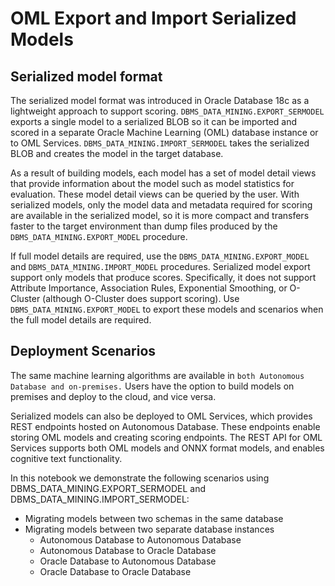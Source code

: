 # OML Export and Import  Serialized Models
## Serialized model format
The serialized model format was introduced in Oracle Database 18c as a lightweight approach to support scoring. `DBMS_DATA_MINING.EXPORT_SERMODEL` exports a single model to a serialized BLOB so it can be imported and scored in a separate Oracle Machine Learning (OML) database instance or to OML Services. `DBMS_DATA_MINING.IMPORT_SERMODEL` takes the serialized BLOB and creates the model in the target database.

As a result of building models, each model has a set of model detail views that provide information about the model such as model statistics for evaluation. These model detail views can be queried by the user. With serialized models, only the model data and metadata required for scoring are available in the serialized model, so it is more compact and transfers faster to the target environment than dump files produced by the `DBMS_DATA_MINING.EXPORT_MODEL` procedure.

If full model details are required, use the `DBMS_DATA_MINING.EXPORT_MODEL` and `DBMS_DATA_MINING.IMPORT_MODEL` procedures. Serialized model export support only models that produce scores. Specifically, it does not support Attribute Importance, Association Rules, Exponential Smoothing, or O-Cluster (although O-Cluster does support scoring). Use `DBMS_DATA_MINING.EXPORT_MODEL` to export these models and scenarios when the full model details are required.

## Deployment Scenarios
The same machine learning algorithms are available in `both Autonomous Database and on-premises.` Users have the option to build models on premises and deploy to the cloud, and vice versa.

Serialized models can also be deployed to OML Services, which provides REST endpoints hosted on Autonomous Database. These endpoints enable storing OML models and creating scoring endpoints. The REST API for OML Services supports both OML models and ONNX format models, and enables cognitive text functionality.

In this notebook we demonstrate the following scenarios using DBMS_DATA_MINING.EXPORT_SERMODEL and DBMS_DATA_MINING.IMPORT_SERMODEL:

- Migrating models between two schemas in the same database
- Migrating models between two separate database instances
  - Autonomous Database to Autonomous Database
  - Autonomous Database to Oracle Database
  - Oracle Database to Autonomous Database
  - Oracle Database to Oracle Database
